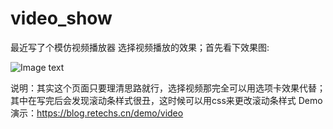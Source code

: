 # video_show
最近写了个模仿视频播放器 选择视频播放的效果；首先看下效果图:

![Image text](https://blog.retechs.cn/wp-content/uploads/2018/08/video.png)

说明：其实这个页面只要理清思路就行，选择视频那完全可以用选项卡效果代替；其中在写完后会发现滚动条样式很丑，这时候可以用css来更改滚动条样式
Demo演示：https://blog.retechs.cn/demo/video
